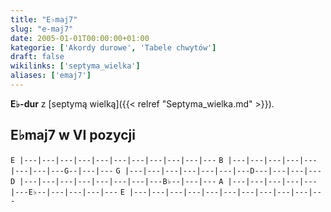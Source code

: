```yaml
---
title: "E♭maj7"
slug: "e-maj7"
date: 2005-01-01T00:00:00+01:00
kategorie: ['Akordy durowe', 'Tabele chwytów']
draft: false
wikilinks: ['septyma_wielka']
aliases: ['emaj7']
---
```

**E♭-dur** z [septymą wielką]({{< relref "Septyma_wielka.md" >}}).

## E♭maj7 w VI pozycji

`E |---|---|---|---|---|---|---|---|---|---|---`
`B |---|---|---|---|---|---|---|---G--|---|---`
`G |---|---|---|---|---|---|---D---|---|---|---`
`D |---|---|---|---|---|---|---|---B♭--|---|---`
`A |---|---|---|---|---|---E♭--|---|---|---|---`
`E |---|---|---|---|---|---|---|---|---|---|---`



